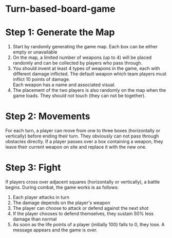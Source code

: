 # Turn-based-board-game
# Step 1: Generate the Map <br>
1. Start by randomly generating the game map. Each box can be either empty or unavailable <br>
2. On the map, a limited number of weapons (up to 4) will be placed randomly and can be collected by players who pass through.<br>
3. You should invent at least 4 types of weapons in the game, each with different damage inflicted. The default weapon which team players must inflict 10 points of damage.<br> 
   Each weapon has a name and associated visual.
4. The placement of the two players is also randomly on the map when the game loads. They should not touch (they can not be together).<br>

# Step 2: Movements
For each turn, a player can move from one to three boxes (horizontally or vertically) before ending their turn. They obviously can not pass through obstacles directly.
If a player passes over a box containing a weapon, they leave their current weapon on site and replace it with the new one.

# Step 3: Fight
If players cross over adjacent squares (horizontally or vertically), a battle begins.
During combat, the game works is as follows:
1. Each player attacks in turn
2. The damage depends on the player's weapon
3. The player can choose to attack or defend against the next shot
4. If the player chooses to defend themselves, they sustain 50% less damage than normal
5. As soon as the life points of a player (initially 100) falls to 0, they lose. A message appears and the game is over.
